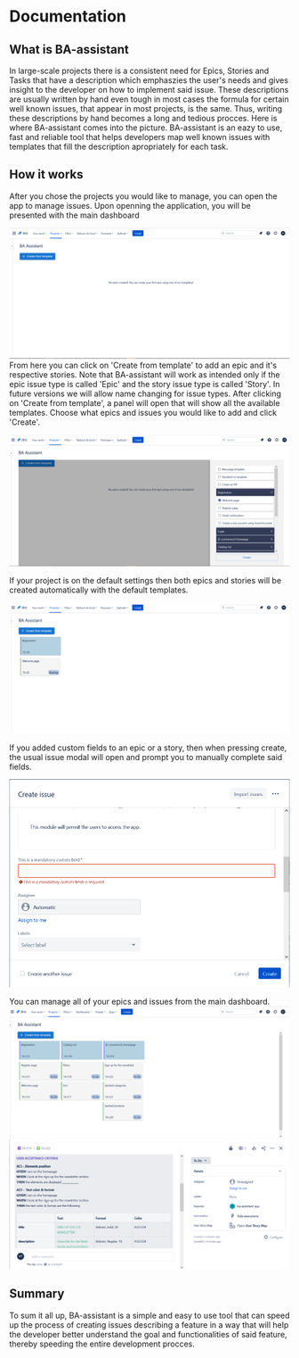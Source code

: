 # Documentation
## What is BA-assistant

In large-scale projects there is a consistent need for Epics, Stories and Tasks that have a description which
emphaszies the user's needs and gives insight to the developer on how to implement said issue. These descriptions
are usually written by hand even tough in most cases the formula for certain well known issues, that appear in
most projects, is the same. Thus, writing these descriptions by hand becomes a long and tedious procces. Here is where
BA-assistant comes into the picture. BA-assistant is an eazy to use, fast and reliable tool that helps developers map
well known issues with templates that fill the description apropriately for each task.  

## How it works

After you chose the projects you would like to manage, you can open the app to manage issues.
Upon openning the application, you will be presented with the main dashboard
<!-- picture -->
![Dashboad](./Dashboard.PNG)
From here you can click on 'Create from template' to add an epic and it's respective stories. Note that BA-assistant will work
as intended only if the epic issue type is called 'Epic' and the story issue type is called 'Story'. In future versions we will
allow name changing for issue types. After clicking on 'Create from template', a panel will open that will show all the available
templates. Choose what epics and issues you would like to add and click 'Create'.
<!-- picture -->
![TemplatePanel](./TemplatePanel.png)

If your project is on the default settings then both epics and stories will be created automatically with the default 
templates.
<!-- picture -->
![AutomaticCreate](./AutomaticCreate.png)

If you added custom fields to an epic or a story, then when pressing create, the usual issue modal will open and prompt you to manually
complete said fields.
 <!--picture  -->
 ![MandatoryField](./MandatoryField.png)

 You can manage all of your epics and issues from the main dashboard.
 ![PopulatedDashboad](./PopulatedDashboard.png)
 ![IssueModal](./IssueModal.png)
 <!-- picture -->

## Summary

To sum it all up, BA-assistant is a simple and easy to use tool that can speed up the process of creating issues describing a feature in a way that will help the developer better understand the goal and functionalities of said feature, thereby speeding the entire development procces.
 

